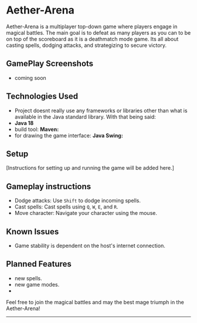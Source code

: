 # Aether-Arena

Aether-Arena is a multiplayer top-down game where players engage in magical battles. The main goal is to defeat as many players as you can to be on top of the scoreboard as it is a deathmatch mode game. Its all about casting spells, dodging attacks, and strategizing to secure victory.

## GamePlay Screenshots

- coming soon

## Technologies Used
- Project doesnt really use any frameworks or libraries other than what is available in the Java standard library.
  With that being said:
- **Java 18** 
- build tool: **Maven:** 
- for drawing the game interface: **Java Swing:**

## Setup

[Instructions for setting up and running the game will be added here.]

## Gameplay instructions

- Dodge attacks: Use `Shift` to dodge incoming spells.
- Cast spells: Cast spells using `Q`, `W`, `E`, and `R`.
- Move character: Navigate your character using the mouse.

## Known Issues

- Game stability is dependent on the host's internet connection.

## Planned Features

-  new spells.
-  new game modes.
-  


Feel free to join the magical battles and may the best mage triumph in the Aether-Arena!

---
